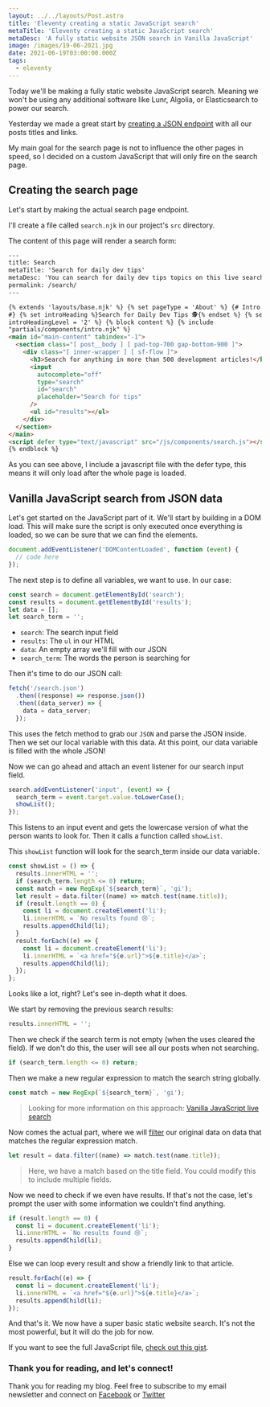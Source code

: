 ```yaml
---
layout: ../../layouts/Post.astro
title: 'Eleventy creating a static JavaScript search'
metaTitle: 'Eleventy creating a static JavaScript search'
metaDesc: 'A fully static website JSON search in Vanilla JavaScript'
image: /images/19-06-2021.jpg
date: 2021-06-19T03:00:00.000Z
tags:
  - eleventy
---
```


Today we'll be making a fully static website JavaScript search.
Meaning we won't be using any additional software like Lunr, Algolia, or Elasticsearch to power our search.

Yesterday we made a great start by [creating a JSON endpoint](https://daily-dev-tips.com/posts/eleventy-json-endpoint-with-posts/) with all our posts titles and links.

My main goal for the search page is not to influence the other pages in speed, so I decided on a custom JavaScript that will only fire on the search page.

## Creating the search page

Let's start by making the actual search page endpoint.

I'll create a file called `search.njk` in our project's `src` directory.

The content of this page will render a search form:

```html
---
title: Search
metaTitle: 'Search for daily dev tips'
metaDesc: 'You can search for daily dev tips topics on this live search'
permalink: /search/
---

{% extends 'layouts/base.njk' %} {% set pageType = 'About' %} {# Intro content
#} {% set introHeading %}Search for Daily Dev Tips 🕵️{% endset %} {% set
introHeadingLevel = '2' %} {% block content %} {% include
"partials/components/intro.njk" %}
<main id="main-content" tabindex="-1">
  <section class="[ post__body ] [ pad-top-700 gap-bottom-900 ]">
    <div class="[ inner-wrapper ] [ sf-flow ]">
      <h3>Search for anything in more than 500 development articles!</h3>
      <input
        autocomplete="off"
        type="search"
        id="search"
        placeholder="Search for tips"
      />
      <ul id="results"></ul>
    </div>
  </section>
</main>
<script defer type="text/javascript" src="/js/components/search.js"></script>
{% endblock %}
```

As you can see above, I include a javascript file with the defer type, this means it will only load after the whole page is loaded.

## Vanilla JavaScript search from JSON data

Let's get started on the JavaScript part of it.
We'll start by building in a DOM load. This will make sure the script is only executed once everything is loaded, so we can be sure that we can find the elements.

```js
document.addEventListener('DOMContentLoaded', function (event) {
  // code here
});
```

The next step is to define all variables, we want to use.
In our case:

```js
const search = document.getElementById('search');
const results = document.getElementById('results');
let data = [];
let search_term = '';
```

- `search`: The search input field
- `results`: The `ul` in our HTML
- `data`: An empty array we'll fill with our JSON
- `search_term`: The words the person is searching for

Then it's time to do our JSON call:

```js
fetch('/search.json')
  .then((response) => response.json())
  .then((data_server) => {
    data = data_server;
  });
```

This uses the fetch method to grab our `JSON` and parse the JSON inside. Then we set our local variable with this data.
At this point, our data variable is filled with the whole JSON!

Now we can go ahead and attach an event listener for our search input field.

```js
search.addEventListener('input', (event) => {
  search_term = event.target.value.toLowerCase();
  showList();
});
```

This listens to an input event and gets the lowercase version of what the person wants to look for.
Then it calls a function called `showList`.

This `showList` function will look for the search_term inside our data variable.

```js
const showList = () => {
  results.innerHTML = '';
  if (search_term.length <= 0) return;
  const match = new RegExp(`${search_term}`, 'gi');
  let result = data.filter((name) => match.test(name.title));
  if (result.length == 0) {
    const li = document.createElement('li');
    li.innerHTML = `No results found 😢`;
    results.appendChild(li);
  }
  result.forEach((e) => {
    const li = document.createElement('li');
    li.innerHTML = `<a href="${e.url}">${e.title}</a>`;
    results.appendChild(li);
  });
};
```

Looks like a lot, right?
Let's see in-depth what it does.

We start by removing the previous search results:

```js
results.innerHTML = '';
```

Then we check if the search term is not empty (when the uses cleared the field).
If we don't do this, the user will see all our posts when not searching.

```js
if (search_term.length <= 0) return;
```

Then we make a new regular expression to match the search string globally.

```js
const match = new RegExp(`${search_term}`, 'gi');
```

> Looking for more information on this approach: [Vanilla JavaScript live search](https://daily-dev-tips.com/posts/vanilla-javascript-live-search/)

Now comes the actual part, where we will [filter](https://daily-dev-tips.com/posts/javascript-filter-method/) our original data on data that matches the regular expression match.

```js
let result = data.filter((name) => match.test(name.title));
```

> Here, we have a match based on the title field. You could modify this to include multiple fields.

Now we need to check if we even have results.
If that's not the case, let's prompt the user with some information we couldn't find anything.

```js
if (result.length == 0) {
  const li = document.createElement('li');
  li.innerHTML = `No results found 😢`;
  results.appendChild(li);
}
```

Else we can loop every result and show a friendly link to that article.

```js
result.forEach((e) => {
  const li = document.createElement('li');
  li.innerHTML = `<a href="${e.url}">${e.title}</a>`;
  results.appendChild(li);
});
```

And that's it. We now have a super basic static website search.
It's not the most powerful, but it will do the job for now.

If you want to see the full JavaScript file, [check out this gist](https://gist.github.com/rebelchris/f252a845dc4a4a4d66ca707ad3f5b0c5).

### Thank you for reading, and let's connect!

Thank you for reading my blog. Feel free to subscribe to my email newsletter and connect on [Facebook](https://www.facebook.com/DailyDevTipsBlog) or [Twitter](https://twitter.com/DailyDevTips1)
